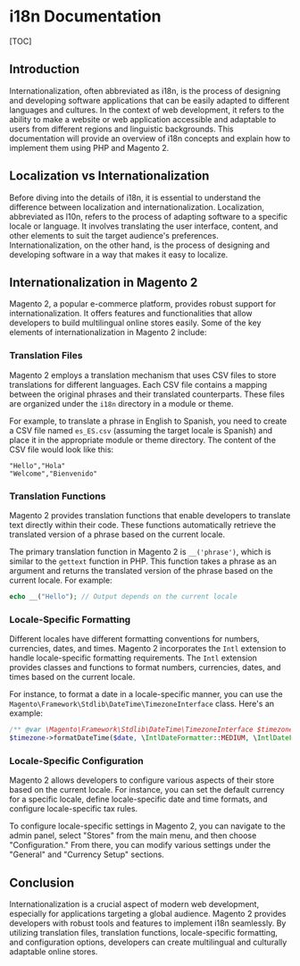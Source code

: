 # i18n Documentation

[TOC]

## Introduction

Internationalization, often abbreviated as i18n, is the process of designing and developing software applications that
can be easily adapted to different languages and cultures. In the context of web development, it refers to the ability
to make a website or web application accessible and adaptable to users from different regions and linguistic
backgrounds. This documentation will provide an overview of i18n concepts and explain how to implement them using PHP
and Magento 2.

## Localization vs Internationalization

Before diving into the details of i18n, it is essential to understand the difference between localization and
internationalization. Localization, abbreviated as l10n, refers to the process of adapting software to a specific locale
or language. It involves translating the user interface, content, and other elements to suit the target audience's
preferences. Internationalization, on the other hand, is the process of designing and developing software in a way that
makes it easy to localize.

## Internationalization in Magento 2

Magento 2, a popular e-commerce platform, provides robust support for internationalization. It offers features and
functionalities that allow developers to build multilingual online stores easily. Some of the key elements of
internationalization in Magento 2 include:

### Translation Files

Magento 2 employs a translation mechanism that uses CSV files to store translations for different languages. Each CSV
file contains a mapping between the original phrases and their translated counterparts. These files are organized under
the `i18n` directory in a module or theme.

For example, to translate a phrase in English to Spanish, you need to create a CSV file named `es_ES.csv` (assuming the
target locale is Spanish) and place it in the appropriate module or theme directory. The content of the CSV file would
look like this:

```csv
"Hello","Hola"
"Welcome","Bienvenido"
```

### Translation Functions

Magento 2 provides translation functions that enable developers to translate text directly within their code. These
functions automatically retrieve the translated version of a phrase based on the current locale.

The primary translation function in Magento 2 is `__('phrase')`, which is similar to the `gettext` function in PHP. This
function takes a phrase as an argument and returns the translated version of the phrase based on the current locale. For
example:

```php
echo __("Hello"); // Output depends on the current locale
```

### Locale-Specific Formatting

Different locales have different formatting conventions for numbers, currencies, dates, and times. Magento 2
incorporates the `Intl` extension to handle locale-specific formatting requirements. The `Intl` extension provides
classes and functions to format numbers, currencies, dates, and times based on the current locale.

For instance, to format a date in a locale-specific manner, you can use
the `Magento\Framework\Stdlib\DateTime\TimezoneInterface` class. Here's an example:

```php
/** @var \Magento\Framework\Stdlib\DateTime\TimezoneInterface $timezone */
$timezone->formatDateTime($date, \IntlDateFormatter::MEDIUM, \IntlDateFormatter::SHORT);
```

### Locale-Specific Configuration

Magento 2 allows developers to configure various aspects of their store based on the current locale. For instance, you
can set the default currency for a specific locale, define locale-specific date and time formats, and configure
locale-specific tax rules.

To configure locale-specific settings in Magento 2, you can navigate to the admin panel, select "Stores" from the main
menu, and then choose "Configuration." From there, you can modify various settings under the "General" and "Currency
Setup" sections.

## Conclusion

Internationalization is a crucial aspect of modern web development, especially for applications targeting a global
audience. Magento 2 provides developers with robust tools and features to implement i18n seamlessly. By utilizing
translation files, translation functions, locale-specific formatting, and configuration options, developers can create
multilingual and culturally adaptable online stores.
